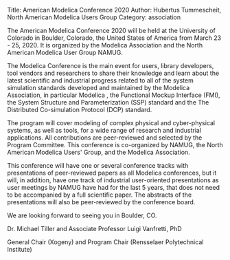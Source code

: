 Title: American Modelica Conference 2020
Author: Hubertus Tummescheit, North American Modelica Users Group
Category: association

The American Modelica Conference 2020 will be held at the University of Colorado in Boulder, Colorado, the United States of America from March 23 - 25, 2020. It is organized by the Modelica Association and the North American Modelica User Group NAMUG. 

The Modelica Conference is the main event for users, library developers, tool vendors and researchers to share their knowledge and learn about the latest scientific and industrial progress related to all of the system simulation standards developed and maintained by the Modelica Association, in particular Modelica , the Functional Mockup Interface (FMI), the System Structure and Parameterization (SSP) standard and the The Distributed Co-simulation Protocol (DCP) standard. 

The program will cover modeling of complex physical and cyber-physical systems, as well as tools, for a wide range of research and industrial applications. All contributions are peer-reviewed and selected by the Program Committee. This conference is co-organized by NAMUG, the North American Modelica Users' Group, and the Modelica Association. 

This conference will have one or several conference tracks with presentations of peer-reviewed papers as all Modelica conferences, but it will, in addition, have one track of industrial user-oriented presentations as user meetings by NAMUG have had for the last 5 years, that does not need to be accompanied by a full scientific paper. The abstracts of the presentations will also be peer-reviewed by the conference board. 

We are looking forward to seeing you in Boulder, CO.

Dr. Michael Tiller and Associate Professor Luigi Vanfretti, PhD

General Chair (Xogeny) and Program Chair (Rensselaer Polytechnical Institute)
